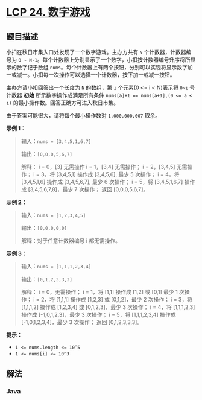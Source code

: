 # [LCP 24. 数字游戏](https://leetcode.cn/problems/5TxKeK)

## 题目描述



小扣在秋日市集入口处发现了一个数字游戏。主办方共有 `N` 个计数器，计数器编号为 `0 ~ N-1`。每个计数器上分别显示了一个数字，小扣按计数器编号升序将所显示的数字记于数组 `nums`。每个计数器上有两个按钮，分别可以实现将显示数字加一或减一。小扣每一次操作可以选择一个计数器，按下加一或减一按钮。

主办方请小扣回答出一个长度为 `N` 的数组，第 `i` 个元素(0 <= i < N)表示将 `0~i` 号计数器 **初始** 所示数字操作成满足所有条件 `nums[a]+1 == nums[a+1],(0 <= a < i)` 的最小操作数。回答正确方可进入秋日市集。

由于答案可能很大，请将每个最小操作数对 `1,000,000,007` 取余。

**示例 1：**

> 输入：`nums = [3,4,5,1,6,7]`
>
> 输出：`[0,0,0,5,6,7]`
>
> 解释：
> i = 0，[3] 无需操作
> i = 1，[3,4] 无需操作；
> i = 2，[3,4,5] 无需操作；
> i = 3，将 [3,4,5,1] 操作成 [3,4,5,6], 最少 5 次操作；
> i = 4，将 [3,4,5,1,6] 操作成 [3,4,5,6,7], 最少 6 次操作；
> i = 5，将 [3,4,5,1,6,7] 操作成 [3,4,5,6,7,8]，最少 7 次操作；
> 返回 [0,0,0,5,6,7]。

**示例 2：**

> 输入：`nums = [1,2,3,4,5]`
>
> 输出：`[0,0,0,0,0]`
>
> 解释：对于任意计数器编号 i 都无需操作。

**示例 3：**

> 输入：`nums = [1,1,1,2,3,4]`
>
> 输出：`[0,1,2,3,3,3]`
>
> 解释：
> i = 0，无需操作；
> i = 1，将 [1,1] 操作成 [1,2] 或 [0,1] 最少 1 次操作；
> i = 2，将 [1,1,1] 操作成 [1,2,3] 或 [0,1,2]，最少 2 次操作；
> i = 3，将 [1,1,1,2] 操作成 [1,2,3,4] 或 [0,1,2,3]，最少 3 次操作；
> i = 4，将 [1,1,1,2,3] 操作成 [-1,0,1,2,3]，最少 3 次操作；
> i = 5，将 [1,1,1,2,3,4] 操作成 [-1,0,1,2,3,4]，最少 3 次操作；
> 返回 [0,1,2,3,3,3]。

**提示：**

-   `1 <= nums.length <= 10^5`
-   `1 <= nums[i] <= 10^3`

## 解法

### **Java**

```java

```
